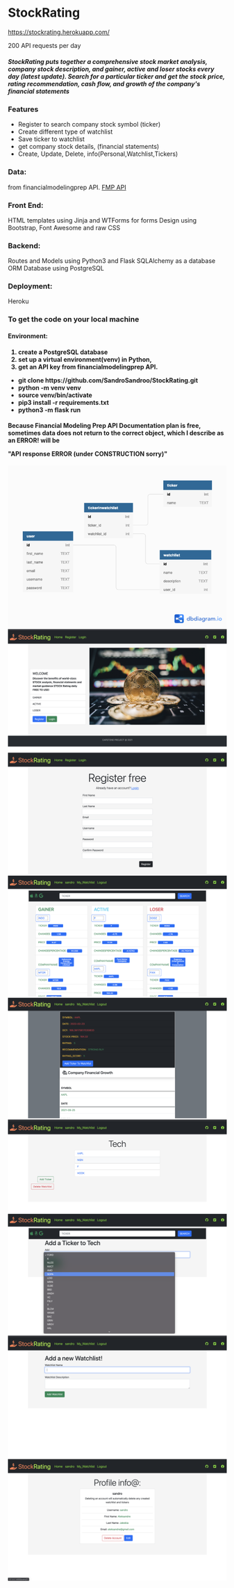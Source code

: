 

<h1>StockRating</h1>

https://stockrating.herokuapp.com/
<p>200 API requests per day<p>

<h5>StockRating puts together a comprehensive stock market analysis, company stock description, and gainer, active and loser stocks every day (latest update). Search for a particular ticker and get the stock price, rating recommendation, cash flow, and growth of the company's financial statements</h5>

<h3>Features</h3>
<ul>
<li>Register to search company stock symbol (ticker)</li>
<li>Create different type of watchlist</li>
<li>Save ticker to watchlist</li>
<li>get company stock details, (financial statements)</li>
<li>Create, Update, Delete, info(Personal,Watchlist,Tickers)</li>
</ul>

<h3>Data:</h3>
from financialmodelingprep API.
<a href="https://site.financialmodelingprep.com/developer/docs">FMP API</a>

<h3>Front End:</h3>
HTML templates using Jinja and WTForms for forms Design using Bootstrap, Font Awesome and raw CSS

<h3>Backend:</h3>
Routes and Models using Python3 and Flask SQLAlchemy as a database ORM Database using PostgreSQL

<h3>Deployment:</h3>
Heroku


<h3>To get the code on your local machine</h3> 
<h4>Environment:<h4>
<ol>
<li>create a PostgreSQL database </li>
<li>set up a virtual environment(venv) in Python, </li>
<li>get an API key from financialmodelingprep API.</li>
</ol> 
<ul>
 <li> git clone https://github.com/SandroSandroo/StockRating.git</li>
 <li>python -m venv venv</li>
 <li>source venv/bin/activate</li>
 <li>pip3 install -r requirements.txt</li>
 <li>python3 -m flask run</li>
</ul>


<h4>Because Financial Modeling Prep API Documentation plan is free, sometimes data does not return to the correct object, which I describe as an ERROR! will be
 <p>"API response ERROR (under CONSTRUCTION sorry)"</p>
 
</h4>

![1](/img/DB_disagne_schema.png)
![2](/img/main.png)
![3](/img/register.png)
![4](/img/home.png)
![5](/img/ticker.png)
![6](/img/ticker_in_wtlist.png)
![7](/img/add_ticker.png)
![8](/img/Watchlist.png)
![9](/img/profile.png)

